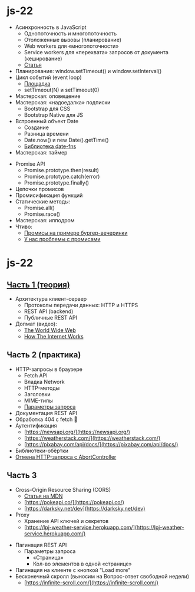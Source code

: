# js-22

<!-- ! ASYNCHRONY -->

- Асинхронность в JavaScript
  - Однопоточность и многопоточность
  - Отоложенные вызовы (планирование)
  - Web workers для «многопоточности»
  - Service workers для «перехвата» запросов от документа (кеширование)
  - [Статья](https://bitsofco.de/web-workers-vs-service-workers-vs-worklets)
- Планирование: window.setTimeout() и window.setInterval()
- Цикл событий (event loop)
  - [Площадка](http://latentflip.com/loupe)
  - setTimeout(N) и setTimeout(0)
- Мастерская: оповещение
- Мастерская: «надоедалка» подписки
  - Bootstrap для CSS
  - Bootstrap Native для JS
- Встроенный объект Date
  - Создание
  - Разница времени
  - Date.now() и new Date().getTime()
  - [Библиотека date-fns](https://date-fns.org/)
- Мастерская: таймер

<!-- ! PROMISE -->

- Promise API
  - Promise.prototype.then(result)
  - Promise.prototype.catch(error)
  - Promise.prototype.finally()
- Цепочки промисов
- Промисификация функций
- Статические методы:
  - Promise.all()
  - Promise.race()
- Мастерская: ипподром
- Чтиво:
  - [Промисы на примере бургер-вечеринки](https://habr.com/ru/company/nix/blog/323066/)
  - [У нас проблемы с промисами](https://habr.com/ru/company/mailru/blog/269465/)

<!-- ! HTTP -->

# js-22

## [Часть 1 (теория)](https://docs.google.com/presentation/d/1YK1DogtkPz0zTo313uAeuvvNh1vFfbStCD-g39jGd5M/edit?usp=sharing)

- Архитектура клиент-сервер
  - Протоколы передачи данных: HTTP и HTTPS
  - REST API (backend)
  - Публичные REST API
- Допмат (видео):
  - [The World Wide Web](https://youtu.be/guvsH5OFizE?list=PL8dPuuaLjXtNlUrzyH5r6jN9ulIgZBpdo)
  - [How The Internet Works](https://www.youtube.com/playlist?list=PLzdnOPI1iJNfMRZm5DDxco3UdsFegvuB7)

## Часть 2 (практика)

- HTTP-запросы в браузере
  - Fetch API
  - Владка Network
  - HTTP-методы
  - Заголовки
  - MIME-типы
  - [Параметры запроса](https://pixabay.com/api/docs/)
- Документация REST API
- Обработка 404 с fetch 🐷
- Аутентификация
  - [https://newsapi.org/](https://newsapi.org/)
  - [https://weatherstack.com/](https://weatherstack.com/)
  - [https://pixabay.com/api/docs/](https://pixabay.com/api/docs/)
- Библиотеки-обёртки
- [Отмена HTTP-запроса с AbortController](https://davidwalsh.name/javascript-promise-tricks)

## Часть 3

- Cross-Origin Resource Sharing (CORS)
  - [Статья на MDN](https://developer.mozilla.org/uk/docs/Web/HTTP/CORS)
  - [https://pokeapi.co/](https://pokeapi.co/)
  - [https://darksky.net/dev](https://darksky.net/dev)
- Proxy
  - Хранение API ключей и секретов
  - [https://lpj-weather-service.herokuapp.com/](https://lpj-weather-service.herokuapp.com/)

<!-- ! REST Pagination -->

- Пагинация REST API
  - Параметры запроса
    - «Страница»
    - Кол-во элементов в одной «странице»
- Пагинация на клиенте с кнопкой "Load more"
- Бесконечный скролл (выносим на Вопрос-ответ свободной недели)
  - [https://infinite-scroll.com/](https://infinite-scroll.com/)
